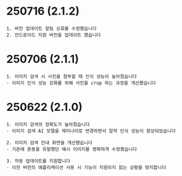 # 250716 (2.1.2)

```
1. 버전 업데이트 알림 오류를 수정했습니다
2. 안드로이드 지원 버전을 업데이트 했습니다
```

# 250706 (2.1.1)

```
1. 이미지 검색 시 사진을 첨부할 때 인식 성능이 높아졌습니다
- 이미지 인식 성능 강화를 위해 사진을 crop 하는 과정을 개선했습니다
```

# 250622 (2.1.0)

```
1. 이미지 검색의 정확도가 높아졌습니다
- 이미지 검색 AI 모델을 제미나이로 변경하면서 알약 인식 성능이 향상되었습니다

2. 이미지 검색 안내 화면을 개선했습니다
- 기존에 혼동을 유발했던 예시 이미지를 명확하게 수정했습니다

3. 자동 업데이트를 지원합니다
- 이전 버전의 애플리케이션 사용 시 기능이 지원되지 않는 상황을 방지합니다
```
